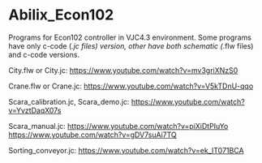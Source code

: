 # Abilix_Econ102
Programs for Econ102 controller in VJC4.3 environment.
Some programs have only c-code (*.jc files) version,
other have both schematic (*.flw files) and c-code versions. 

City.flw or City.jc:
https://www.youtube.com/watch?v=mv3griXNzS0

Crane.flw or Crane.jc:
https://www.youtube.com/watch?v=V5kTDnU-qqo

Scara_calibration.jc, Scara_demo.jc:
https://www.youtube.com/watch?v=YvztDaqX07s

Scara_manual.jc:
https://www.youtube.com/watch?v=piXiDtPIuYo
https://www.youtube.com/watch?v=gDV7suAi7TQ

Sorting_conveyor.jc:
https://www.youtube.com/watch?v=ek_IT071BCA

